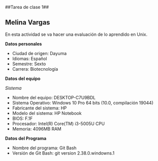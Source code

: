  ##Tarea de clase 1##

## Melina Vargas

En esta actividad se va hacer una evaluación de lo aprendido en Unix.

**Datos personales**

- Ciudad de origen: Dayuma
- Idiomas: Español
- Semestre: Sexto
- Carrera: Biotecnología

**Datos del equipo**

*Sistema*

- Nombre del equipo: DESKTOP-C7U9BDL
- Sistema Operativo: Windows 10 Pro 64 bits (10.0, compilación 19044)
- Fabricante del sistema: HP
- Modelo del sistema: HP Notebook
- BIOS: F.1F
- Procesador: Intel(R) Core(TM) i3-5005U CPU
- Memoria: 4096MB RAM

**Datos del Programa**

- Nombre del programa: Git Bash
- Versión de Git Bash: git version 2.38.0.windowns.1
